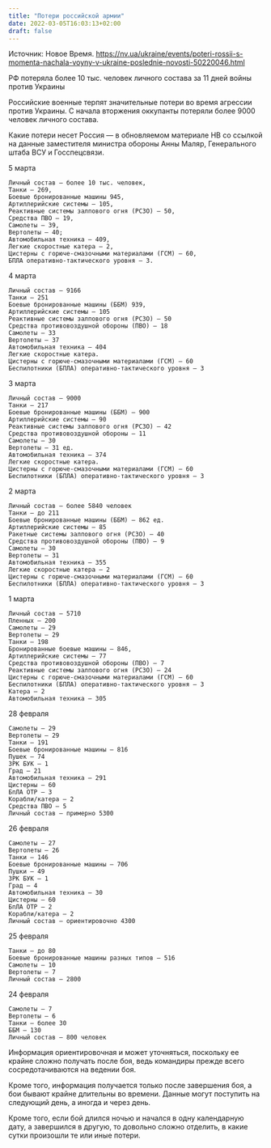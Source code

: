 ```yaml
---
title: "Потери российской армии"
date: 2022-03-05T16:03:13+02:00
draft: false
---
```

Источник: Новое Время. https://nv.ua/ukraine/events/poteri-rossii-s-momenta-nachala-voyny-v-ukraine-poslednie-novosti-50220046.html 

РФ потеряла более 10 тыс. человек личного состава за 11 дней войны против Украины



Российские военные терпят значительные потери во время агрессии против Украины. С начала вторжения оккупанты потеряли более 9000 человек личного состава.

Какие потери несет Россия — в обновляемом материале НВ со ссылкой на данные заместителя министра обороны Анны Маляр, Генерального штаба ВСУ и Госспецсвязи.

5 марта

    Личный состав — более 10 тыс. человек,
    Танки — 269,
    Боевые бронированные машины 945,
    Артиллерийские системы — 105,
    Реактивные системы залпового огня (РСЗО) — 50,
    Средства ПВО — 19,
    Самолеты — 39,
    Вертолеты — 40;
    Автомобильная техника — 409,
    Легкие скоростные катера — 2,
    Цистерны с горюче-смазочными материалами (ГСМ) — 60,
    БПЛА оперативно-тактического уровня — 3.

4 марта

    Личный состав — 9166
    Танки — 251
    Боевые бронированные машины (ББМ) 939,
    Артиллерийские системы — 105
    Реактивные системы залпового огня (РСЗО) — 50
    Средства противовоздушной обороны (ПВО) — 18
    Самолеты — 33
    Вертолеты — 37
    Автомобильная техника — 404
    Легкие скоростные катера.
    Цистерны с горюче-смазочными материалами (ГСМ) — 60
    Беспилотники (БПЛА) оперативно-тактического уровня — 3

3 марта

    Личный состав — 9000
    Танки — 217
    Боевые бронированные машины (ББМ) — 900
    Артиллерийские системы — 90
    Реактивные системы залпового огня (РСЗО) — 42
    Средства противовоздушной обороны — 11
    Самолеты — 30
    Вертолеты — 31 ед.
    Автомобильная техника — 374
    Легкие скоростные катера.
    Цистерны с горюче-смазочными материалами (ГСМ) — 60
    Беспилотники (БПЛА) оперативно-тактического уровня — 3

2 марта

    Личный состав — более 5840 человек
    Танки — до 211
    Боевые бронированные машины (ББМ) — 862 ед.
    Артиллерийские системы — 85
    Ракетные системы залпового огня (РСЗО) — 40
    Средства противовоздушной обороны (ПВО) — 9
    Самолеты — 30
    Вертолеты — 31
    Автомобильная техника — 355
    Легкие скоростные катера — 2
    Цистерны с горюче-смазочными материалами (ГСМ) — 60
    Беспилотники (БПЛА) оперативно-тактического уровня — 3

1 марта

    Личный состав — 5710
    Пленных — 200
    Самолеты — 29
    Вертолеты — 29
    Танки — 198
    Бронированные боевые машины — 846,
    Артиллерийские системы — 77
    Средства противовоздушной обороны (ПВО) — 7
    Реактивные системы залпового огня (РСЗО) — 24
    Цистерны с горюче-смазочными материалами (ГСМ) — 60
    Беспилотники (БПЛА) оперативно-тактического уровня — 3
    Катера — 2
    Автомобильная техника — 305

28 февраля

    Самолеты — 29
    Вертолеты — 29
    Танки — 191
    Боевые бронированные машины — 816
    Пушек — 74
    ЗРК БУК — 1
    Град — 21
    Автомобильная техника — 291
    Цистерны — 60
    БпЛА ОТР — 3
    Корабли/катера — 2
    Средства ПВО — 5
    Личный состав — примерно 5300

26 февраля

    Самолеты — 27
    Вертолеты — 26
    Танки — 146
    Боевые бронированные машины — 706
    Пушки — 49
    ЗРК БУК — 1
    Град — 4
    Автомобильная техника — 30
    Цистерны — 60
    БпЛА ОТР — 2
    Корабли/катера — 2
    Личный состав — ориентировочно 4300

25 февраля

    Танки — до 80
    Боевые бронированные машины разных типов — 516
    Самолеты — 10
    Вертолеты — 7
    Личный состав — 2800

24 февраля

    Самолеты — 7
    Вертолеты — 6
    Танки — более 30
    ББМ — 130
    Личный состав — 800 человек

Информация ориентировочная и может уточняться, поскольку ее крайне сложно получать после боя, ведь командиры прежде всего сосредотачиваются на ведении боя.

Кроме того, информация получается только после завершения боя, а бои бывают крайне длительны во времени. Данные могут поступить на следующий день, а иногда и через день.

Кроме того, если бой длился ночью и начался в одну календарную дату, а завершился в другую, то довольно сложно отделить, в какие сутки произошли те или иные потери.